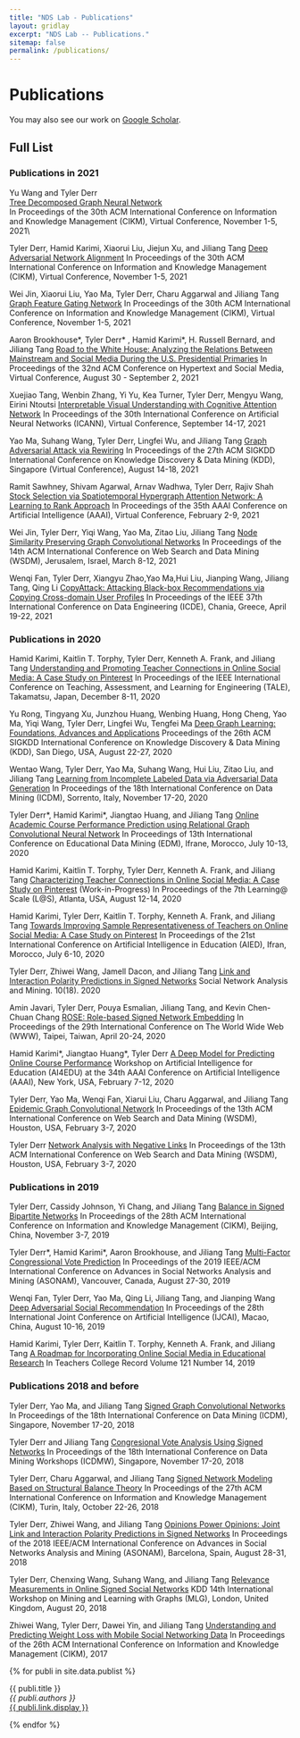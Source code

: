 ```yaml
---
title: "NDS Lab - Publications"
layout: gridlay
excerpt: "NDS Lab -- Publications."
sitemap: false
permalink: /publications/
---
```



# Publications

<!-- 
## Highlights
(For a full list see [below](#full-list) or go to [Google Scholar](https://scholar.google.com/citations?user=et6IhFcAAAAJ))
{% assign number_printed = 0 %}
{% for publi in site.data.publist %}
{% assign even_odd = number_printed | modulo: 2 %}
{% if publi.highlight == 1 %}
{% if even_odd == 0 %}
<div class="row">
{% endif %}
<div class="col-sm-6 clearfix">
 <div class="well">
  <pubtit>{{ publi.title }}</pubtit>
  <img src="{{ site.url }}{{ site.baseurl }}/images/pubpic/{{ publi.image }}" class="img-responsive" width="33%" style="float: left" />
  <p>{{ publi.description }}</p>
  <p><em>{{ publi.authors }}</em></p>
  <p><strong><a href="{{ publi.link.url }}">{{ publi.link.display }}</a></strong></p>
  <p class="text-danger"><strong> {{ publi.news1 }}</strong></p>
  <p> {{ publi.news2 }}</p>
 </div>
</div>
{% assign number_printed = number_printed | plus: 1 %}
{% if even_odd == 1 %}
</div>
{% endif %}
{% endif %}
{% endfor %}
{% assign even_odd = number_printed | modulo: 2 %}
{% if even_odd == 1 %}
</div>
{% endif %}
<p> &nbsp; </p>
-->

You may also see our work on [Google Scholar](https://scholar.google.com/citations?user=et6IhFcAAAAJ).

## Full List

### Publications in 2021

Yu Wang and Tyler Derr\
[Tree Decomposed Graph Neural Network](https://tylersnetwork.github.io/papers/cikm21-tree_decomposed_gnn.pdf)\
In Proceedings of the 30th ACM International Conference on Information and Knowledge Management (CIKM), Virtual Conference, November 1-5, 2021\

Tyler Derr, Hamid Karimi, Xiaorui Liu, Jiejun Xu, and Jiliang Tang
[Deep Adversarial Network Alignment](https://tylersnetwork.github.io/papers/deep_adversarial_network_alignment.pdf)
In Proceedings of the 30th ACM International Conference on Information and Knowledge Management (CIKM), Virtual Conference, November 1-5, 2021

Wei Jin, Xiaorui Liu, Yao Ma, Tyler Derr, Charu Aggarwal and Jiliang Tang
[Graph Feature Gating Network](https://nds-vu.github.io/publications/)
In Proceedings of the 30th ACM International Conference on Information and Knowledge Management (CIKM), Virtual Conference, November 1-5, 2021

Aaron Brookhouse*, Tyler Derr* , Hamid Karimi*, H. Russell Bernard, and Jiliang Tang
[Road to the White House: Analyzing the Relations Between Mainstream and Social Media During the U.S. Presidential Primaries](https://arxiv.org/pdf/2009.09307.pdf)
In Proceedings of the 32nd ACM Conference on Hypertext and Social Media, Virtual Conference, August 30 - September 2, 2021

Xuejiao Tang, Wenbin Zhang, Yi Yu, Kea Turner, Tyler Derr, Mengyu Wang, Eirini Ntoutsi
[Interpretable Visual Understanding with Cognitive Attention Network](https://tylersnetwork.github.io/papers/icann21-visual_understanding_cognitive_attention_ntework.pdf)
In Proceedings of the 30th International Conference on Artificial Neural Networks (ICANN), Virtual Conference, September 14-17, 2021
<!-- \[Code [https://github.com/tanjatang/CAN repo]\] -->

Yao Ma, Suhang Wang, Tyler Derr, Lingfei Wu, and Jiliang Tang
[Graph Adversarial Attack via Rewiring](https://arxiv.org/pdf/1906.03750.pdf)
In Proceedings of the 27th ACM SIGKDD International Conference on Knowledge Discovery & Data Mining (KDD), Singapore (Virtual Conference), August 14-18, 2021

Ramit Sawhney, Shivam Agarwal, Arnav Wadhwa, Tyler Derr, Rajiv Shah
[Stock Selection via Spatiotemporal Hypergraph Attention Network: A Learning to Rank Approach](https://tylersnetwork.github.io/papers/aaai21-hypergraph_attention_stock_selection.pdf)
In Proceedings of the 35th AAAI Conference on Artificial Intelligence (AAAI), Virtual Conference, February 2-9, 2021

Wei Jin, Tyler Derr, Yiqi Wang, Yao Ma, Zitao Liu, Jiliang Tang
[Node Similarity Preserving Graph Convolutional Networks](https://tylersnetwork.github.io/papers/wsdm21-node_similarity_preserving_gcn.pdf)
In Proceedings of the 14th ACM International Conference on Web Search and Data Mining (WSDM), Jerusalem, Israel, March 8-12, 2021
<!-- \[Code [https://github.com/ChandlerBang/SimP-GCN repo]\] -->

Wenqi Fan, Tyler Derr, Xiangyu Zhao,Yao Ma,Hui Liu, Jianping Wang, Jiliang Tang, Qing Li
[CopyAttack: Attacking Black-box Recommendations via Copying Cross-domain User Profiles](https://tylersnetwork.github.io/papers/icde21-recsys_crossdomain_user_copy_attack.pdf)
In Proceedings of the IEEE 37th International Conference on Data Engineering (ICDE), Chania, Greece, April 19-22, 2021


### Publications in 2020

Hamid Karimi, Kaitlin T. Torphy, Tyler Derr, Kenneth A. Frank, and Jiliang Tang
[Understanding and Promoting Teacher Connections in Online Social Media: A Case Study on Pinterest](https://tylersnetwork.github.io/papers/tale20-promoting_teacher_connections_online.pdf)
In Proceedings of the IEEE International Conference on Teaching, Assessment, and Learning for Engineering (TALE), Takamatsu, Japan, December 8-11, 2020

Yu Rong, Tingyang Xu, Junzhou Huang, Wenbing Huang, Hong Cheng, Yao Ma, Yiqi Wang, Tyler Derr, Lingfei Wu, Tengfei Ma
[Deep Graph Learning: Foundations, Advances and Applications](https://ai.tencent.com/ailab/ml/KDD-Deep-Graph-Learning.html)
Proceedings of the 26th ACM SIGKDD International Conference on Knowledge Discovery & Data Mining (KDD), San Diego, USA, August 22-27, 2020

Wentao Wang, Tyler Derr, Yao Ma, Suhang Wang, Hui Liu, Zitao Liu, and Jiliang Tang
[Learning from Incomplete Labeled Data via Adversarial Data Generation](https://tylersnetwork.github.io/papers/icdm20-incomplete_labeled_data_learning.pdf)
In Proceedings of the 18th International Conference on Data Mining (ICDM), Sorrento, Italy, November 17-20, 2020

Tyler Derr*, Hamid Karimi*, Jiangtao Huang, and Jiliang Tang
[Online Academic Course Performance Prediction using Relational Graph Convolutional Neural Network](https://tylersnetwork.github.io/papers/edm20-online_course_prediction_gnn.pdf)
In Proceedings of 13th International Conference on Educational Data Mining (EDM), Ifrane, Morocco, July 10-13, 2020

Hamid Karimi, Kaitlin T. Torphy, Tyler Derr, Kenneth A. Frank, and Jiliang Tang
[Characterizing Teacher Connections in Online Social Media: A Case Study on Pinterest](https://tylersnetwork.github.io/papers/lats20-teacher_connections_on_pinterest.pdf)
(Work-in-Progress) In Proceedings of the 7th Learning@ Scale (L@S), Atlanta, USA, August 12-14, 2020

Hamid Karimi, Tyler Derr, Kaitlin T. Torphy, Kenneth A. Frank, and Jiliang Tang
[Towards Improving Sample Representativeness of Teachers on Online Social Media: A Case Study on Pinterest](https://tylersnetwork.github.io/papers/aied20-improving_teacher_representativeness_online.pdf)
In Proceedings of the 21st International Conference on Artificial Intelligence in Education (AIED), Ifran, Morocco, July 6-10, 2020

Tyler Derr, Zhiwei Wang, Jamell Dacon, and Jiliang Tang
[Link and Interaction Polarity Predictions in Signed Networks](https://tylersnetwork.github.io/papers/snam20-link_interaction_polarity_prediction.pdf)
Social Network Analysis and Mining. 10(18). 2020

Amin Javari, Tyler Derr, Pouya Esmalian, Jiliang Tang, and Kevin Chen-Chuan Chang
[ROSE: Role-based Signed Network Embedding](https://tylersnetwork.github.io/papers/www20-rolebased_signed_embedding.pdf)
In Proceedings of the 29th International Conference on The World Wide Web (WWW), Taipei, Taiwan, April 20-24, 2020

Hamid Karimi*, Jiangtao Huang*, Tyler Derr
[A Deep Model for Predicting Online Course Performance](https://tylersnetwork.github.io/papers/aaai-ai4edu2020-predicting_online_course_performance.pdf)
Workshop on Artificial Intelligence for Education (AI4EDU) at the 34th AAAI Conference on Artificial Intelligence (AAAI), New York, USA, February 7-12, 2020

Tyler Derr, Yao Ma, Wenqi Fan, Xiarui Liu, Charu Aggarwal, and Jiliang Tang
[Epidemic Graph Convolutional Network](https://tylersnetwork.github.io/papers/wsdm20-epidemic_gcn.pdf)
In Proceedings of the 13th ACM International Conference on Web Search and Data Mining (WSDM), Houston, USA, February 3-7, 2020

Tyler Derr
[Network Analysis with Negative Links](https://tylersnetwork.github.io/papers/wsdm20-network_analysis_with_negative_links.pdf)
In Proceedings of the 13th ACM International Conference on Web Search and Data Mining (WSDM), Houston, USA, February 3-7, 2020

### Publications in 2019

Tyler Derr, Cassidy Johnson, Yi Chang, and Jiliang Tang
[Balance in Signed Bipartite Networks](https://tylersnetwork.github.io/papers/cikm2019-signed_bipartite_networks.pdf)
In Proceedings of the 28th ACM International Conference on Information and Knowledge Management (CIKM), Beijing, China, November 3-7, 2019
<!-- \[Code [https://github.com/tylersnetwork/signed_bipartite_networks repo]\] -->

Tyler Derr*, Hamid Karimi*, Aaron Brookhouse, and Jiliang Tang
[Multi-Factor Congressional Vote Prediction](https://tylersnetwork.github.io/papers/asonam19-congressional_vote_prediction.pdf)
In Proceedings of the 2019 IEEE/ACM International Conference on Advances in Social Networks Analysis and Mining (ASONAM), Vancouver, Canada, August 27-30, 2019

Wenqi Fan, Tyler Derr, Yao Ma, Qing Li, Jiliang Tang, and Jianping Wang
[Deep Adversarial Social Recommendation](https://tylersnetwork.github.io/papers/ijcai19-adversarial_social_recommendation.pdf)
In Proceedings of the 28th International Joint Conference on Artificial Intelligence (IJCAI), Macao, China, August 10-16, 2019

Hamid Karimi, Tyler Derr, Kaitlin T. Torphy, Kenneth A. Frank, and Jiliang Tang
[A Roadmap for Incorporating Online Social Media in Educational Research](https://tylersnetwork.github.io/papers/tcr2019_social_media_in_education_research.pdf)
In Teachers College Record Volume 121 Number 14, 2019

### Publications 2018 and before

Tyler Derr, Yao Ma, and Jiliang Tang
[Signed Graph Convolutional Networks](https://tylersnetwork.github.io/papers/icdm18-signed_graph_convolutional.pdf)
In Proceedings of the 18th International Conference on Data Mining (ICDM), Singapore, November 17-20, 2018
<!-- \[[https://github.com/tylersnetwork/SGCN]\] -->

Tyler Derr and Jiliang Tang
[Congresional Vote Analysis Using Signed Networks](https://tylersnetwork.github.io/papers/icdmw218-congressional_analysis_signed_networks.pdf)
In Proceedings of the 18th International Conference on Data Mining Workshops (ICDMW), Singapore, November 17-20, 2018

Tyler Derr, Charu Aggarwal, and Jiliang Tang
[Signed Network Modeling Based on Structural Balance Theory](https://arxiv.org/pdf/1710.09485.pdf)
In Proceedings of the 27th ACM International Conference on Information and Knowledge Management (CIKM), Turin, Italy, October 22-26, 2018

Tyler Derr, Zhiwei Wang, and Jiliang Tang
[Opinions Power Opinions: Joint Link and Interaction Polarity Predictions in Signed Networks](https://ieeexplore.ieee.org/abstract/document/8508263)
In Proceedings of the 2018 IEEE/ACM International Conference on Advances in Social Networks Analysis and Mining (ASONAM), Barcelona, Spain, August 28-31, 2018

Tyler Derr, Chenxing Wang, Suhang Wang, and Jiliang Tang
[Relevance Measurements in Online Signed Social Networks](https://tylersnetwork.github.io/papers/mlg18-signed_relevance_measurements.pdf)
KDD 14th International Workshop on Mining and Learning with Graphs (MLG), London, United Kingdom, August 20, 2018 

Zhiwei Wang, Tyler Derr, Dawei Yin, and Jiliang Tang
[Understanding and Predicting Weight Loss with Mobile Social Networking Data](https://tylersnetwork.github.io/papers/cikm17-weightloss.pdf)
In Proceedings of the 26th ACM International Conference on Information and Knowledge Management (CIKM), 2017


{% for publi in site.data.publist %}

  {{ publi.title }} <br />
  <em>{{ publi.authors }} </em><br /><a href="{{ publi.link.url }}">{{ publi.link.display }}</a>

{% endfor %}
